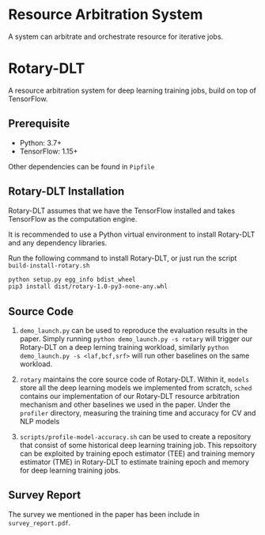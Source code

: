 # Resource Arbitration System

A system can arbitrate and orchestrate resource for iterative jobs. 


# Rotary-DLT

A resource arbitration system for deep learning training jobs, build on top of TensorFlow.

## Prerequisite

+ Python: 3.7+
+ TensorFlow: 1.15+

Other dependencies can be found in `Pipfile`

## Rotary-DLT Installation

Rotary-DLT assumes that we have the TensorFlow installed and takes TensorFlow as the computation engine. 

It is recommended to use a Python virtual environment to install Rotary-DLT and any dependency libraries.

Run the following command to install Rotary-DLT, or just run the script `build-install-rotary.sh`

```bash
python setup.py egg_info bdist_wheel
pip3 install dist/rotary-1.0-py3-none-any.whl
```

## Source Code 

1. `demo_launch.py` can be used to reproduce the evaluation results in the paper. Simply running `python demo_launch.py -s rotary` will trigger our Rotary-DLT on a deep lerning training workload, similarly `python demo_launch.py -s <laf,bcf,srf>` will run other baselines on the same workload.

2. `rotary` maintains the core source code of Rotary-DLT. Within it, `models` store all the deep learning models we implemented from scratch, `sched` contains our implementation of our Rotary-DLT resource arbitration mechanism and other baselines we used in the paper. Under the `profiler` directory, measuring the training time and accuracy for CV and NLP models 

3. `scripts/profile-model-accuracy.sh` can be used to create a repository that consist of some historical deep learning training job. This repsoitory can be exploited by training epoch estimator (TEE) and training memory estimator (TME) in Rotary-DLT to estimate training epoch and memory for deep learning training jobs.  

## Survey Report

The survey we mentioned in the paper has been include in `survey_report.pdf`.

